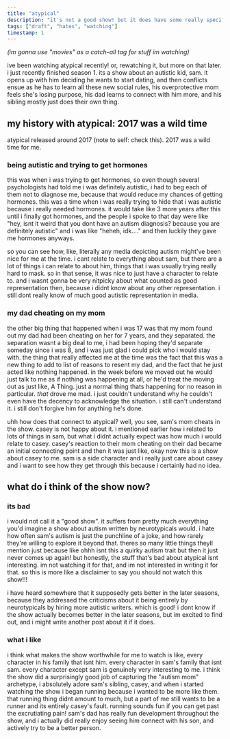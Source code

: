 ```yaml
---
title: "atypical"
description: "it's not a good show! but it does have some really specific personal significance to me"
tags: ["draft", "hates", "watching"]
timestamp: 1
---
```

*(im gonna use "movies" as a catch-all tag for stuff im watching)*

ive been watching atypical recently! or, rewatching it, but more on that later. i just recently finished season 1. its a show about an autistic kid, sam. it opens up with him deciding he wants to start dating, and then conflicts ensue as he has to learn all these new social rules, his overprotective mom feels she's losing purpose, his dad learns to connect with him more, and his sibling mostly just does their own thing.

## my history with atypical: 2017 was a wild time

atypical released around 2017 (note to self: check this). 2017 was a wild time for me.

### being autistic and trying to get hormones
this was when i was trying to get hormones, so even though several psychologists had told me i was definitely autistic, i had to beg each of them not to diagnose me, because that would reduce my chances of getting hormones. this was a time when i was really trying to hide that i was autistic because i really needed hormones. it would take like 3 more years after this until i finally got hormones, and the people i spoke to that day were like "hey, isnt it weird that you dont have an autism diagnosis? because you are definitely autistic" and i was like "heheh, idk...." and then luckily they gave me hormones anyways.

so you can see how, like, literally any media depicting autism might've been nice for me at the time. i cant relate to everything about sam, but there are a lot of things i can relate to about him, things that i was usually trying really hard to mask. so in that sense, it was nice to just have a character to relate to. and i wasnt gonna be very nitpicky about what counted as good representation then, because i didnt know about any other representation. i still dont really know of much good autistic representation in media.

### my dad cheating on my mom
the other big thing that happened when i was 17 was that my mom found out my dad had been cheating on her for 7 years, and they separated. the separation wasnt a big deal to me, i had been hoping they'd separate someday since i was 8, and i was just glad i could pick who i would stay with. the thing that really affected me at the time was the fact that this was a new thing to add to list of reasons to resent my dad, and the fact that he just acted like nothing happened. in the week before we moved out he would just talk to me as if nothing was happening at all, or he'd treat the moving out as just like, A Thing. just a normal thing thats happening for no reason in particular. *that* drove me mad. i just couldn't understand why he couldn't even have the decency to acknowledge the situation. i still can't understand it. i still don't forgive him for anything he's done.

uhh how does that connect to atypical? well, you see, sam's mom cheats in the show. casey is not happy about it. i mentioned earlier how i related to lots of things in sam, but what i didnt actually expect was how much i would relate to casey. casey's reaction to their mom cheating on their dad became an initial connecting point and then it was just like, okay now this is a show about casey to me. sam is a side character and i really just care about casey and i want to see how they get through this because i certainly had no idea.

## what do i think of the show now?
### its bad
i would not call it a "good show". it suffers from pretty much everything you'd imagine a show about autism written by neurotypicals would. i hate how often sam's autism is just the punchline of a joke, and how rarely they're willing to explore it beyond that. theres so many little things theyll mention just because like ohhh isnt this a quirky autism trait but then it just never comes up again! but honestly, the stuff that's bad about atypical isnt interesting. im not watching it for that, and im not interested in writing it for that. so this is more like a disclaimer to say you should not watch this show!!!

i have heard somewhere that it supposedly gets better in the later seasons, because they addressed the criticisms about it being entirely by neurotypicals by hiring more autistic writers. which is good! i dont know if the show actually becomes better in the later seasons, but im excited to find out, and i might write another post about it if it does.

### what i like
<!-- i wanna write wayyyy more in here!!! -->
i think what makes the show worthwhile for me to watch is like, every character in his family that isnt him. every character in sam's family that isnt sam. every character except sam is genuinely very interesting to me. i think the show did a surprisingly good job of capturing the "autism mom" archetype, i absolutely adore sam's sibling, casey, and when i started watching the show i began running because i wanted to be more like them. that running thing didnt amount to much, but a part of me still wants to be a runner and its entirely casey's fault. running sounds fun if you can get past the excrutiating pain! sam's dad has really fun development throughout the show, and i actually did really enjoy seeing him connect with his son, and actively try to be a better person.
